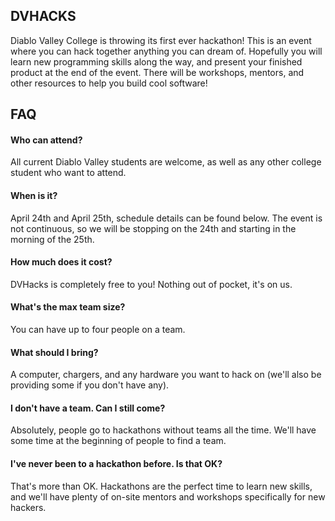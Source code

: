 ## DVHACKS
Diablo Valley College is throwing its first ever hackathon! This is an event where you can hack together anything you can dream of. Hopefully you will learn new programming skills along the way, and present your finished product at the end of the event. There will be workshops, mentors, and other resources to help you build cool software!

## FAQ
#### Who can attend?

All current Diablo Valley students are welcome, as well as any other college student who want to attend.

#### When is it?

April 24th and April 25th, schedule details can be found below. The event is not continuous, so we will be stopping on the 24th and starting in the morning of the 25th.

#### How much does it cost?

DVHacks is completely free to you! Nothing out of pocket, it's on us.

#### What's the max team size?

You can have up to four people on a team.

#### What should I bring?

A computer, chargers, and any hardware you want to hack on (we'll also be providing some if you don't have any).

#### I don't have a team. Can I still come?

Absolutely, people go to hackathons without teams all the time. We'll have some time at the beginning of people to find a team.

#### I've never been to a hackathon before. Is that OK?

That's more than OK. Hackathons are the perfect time to learn new skills, and we'll have plenty of on-site mentors and workshops specifically for new hackers.
